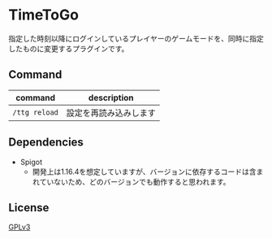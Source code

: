 # TimeToGo

指定した時刻以降にログインしているプレイヤーのゲームモードを、同時に指定したものに変更するプラグインです。

## Command

| command       | description  |
|---------------|--------------|
| `/ttg reload` | 設定を再読み込みします  |

## Dependencies

* Spigot
  * 開発上は1.16.4を想定していますが、バージョンに依存するコードは含まれていないため、どのバージョンでも動作すると思われます。

## License

[GPLv3](./LICENSE)
